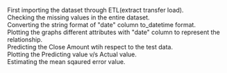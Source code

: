 First importing the dataset through ETL(extract transfer load). <br>
Checking the missing values in the entire dataset.<br>
Converting the string format of "date" column to_datetime format.<br>
Plotting the graphs different attributes with "date" column to represent the relationship.<br>
Predicting the Close Amount wtih respect to the test data.<br>
Plotting the Predicting value v/s Actual value.<br>
Estimating the mean sqaured error value.<br>
